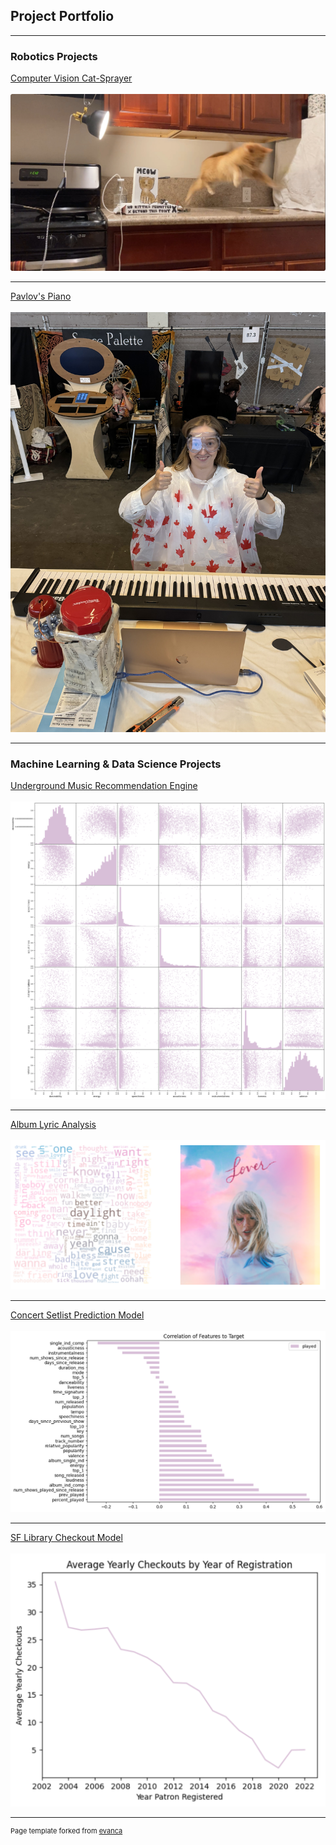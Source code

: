 ## Project Portfolio

---
### Robotics Projects
[Computer Vision Cat-Sprayer](https://github.com/emmakrentz/cat-sprayer)
<br><br>
<img src="images/View recent photos.jpeg?raw=true"/>

---
[Pavlov's Piano](https://github.com/emmakrentz/pavlov)
<br><br>
<img src="images/IMG_4323.jpg?raw=true"/>


---

### Machine Learning & Data Science Projects 


[Underground Music Recommendation Engine](https://medium.com/@emma-k/underground-music-recommendation-system-29c4580a4ddf)
<br><br>
<img src="images/audio features 2.png?raw=true"/>

---
[Album Lyric Analysis](https://github.com/emmakrentz/albumanalysis)
<br><br>
<img src="images/screenshot 6.png?raw=true"/>


---

[Concert Setlist Prediction Model](https://github.com/emmakrentz/setlist)
<br><br>
<img src="images/correlation pt 2.png?raw=true"/>

---


[SF Library Checkout Model](https://github.com/emmakrentz/sflibrary)
<br><br>
<img src="images/screenshot 33.png?raw=true"/>

---



<p style="font-size:11px">Page template forked from <a href="https://github.com/evanca/quick-portfolio">evanca</a></p>
<!-- Remove above link if you don't want to attibute -->
